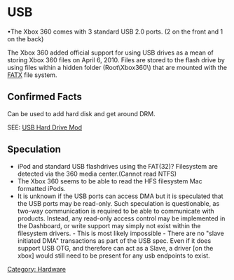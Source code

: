 # USB

•The Xbox 360 comes with 3 standard USB 2.0 ports. (2 on the front and 1
on the back)

The Xbox 360 added official support for using USB drives as a mean of
storing Xbox 360 files on April 6, 2010. Files are stored to the flash
drive by using files within a hidden folder (Root\\Xbox360\\) that are
mounted with the [FATX](../../System-Software/Systems/FATX.md) file system.

## Confirmed Facts

Can be used to add hard disk and get around DRM.

SEE: [USB Hard Drive Mod](https://web.archive.org/web/20141105161019/http://www.llamma.com/xbox360/mods/USB%20Hard%20Drive%20Mod.htm)

## Speculation

  - iPod and standard USB flashdrives using the FAT(32)? Filesystem are
    detected via the 360 media center.(Cannot read NTFS)
  - The Xbox 360 seems to be able to read the HFS filesystem Mac
    formatted iPods.
  - It is unknown if the USB ports can access DMA but it is speculated
    that the USB ports may be read-only. Such speculation is
    questionable, as two-way communication is required to be able to
    communicate with products. Instead, any read-only access control may
    be implemented in the Dashboard, or write support may simply not
    exist within the filesystem drivers. - This is most likely
    impossible - There are no "slave initiated DMA" transactions as part
    of the USB spec. Even if it does support USB OTG, and therefore can
    act as a Slave, a driver \[on the xbox\] would still need to be
    present for any usb endpoints to exist.

[Category: Hardware](../index.md)
